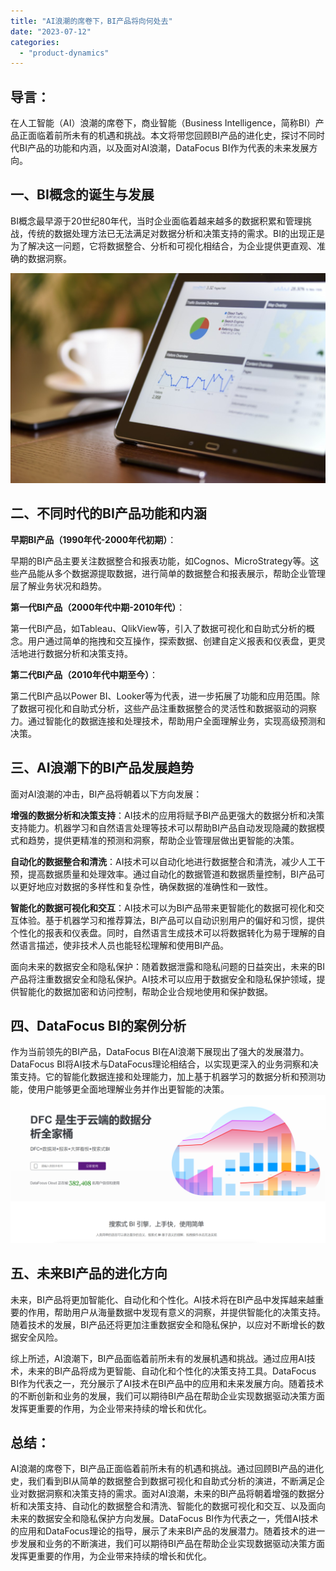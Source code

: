 ```yaml
---
title: "AI浪潮的席卷下，BI产品将向何处去"
date: "2023-07-12"
categories: 
  - "product-dynamics"
---
```


## 导言：

在人工智能（AI）浪潮的席卷下，商业智能（Business Intelligence，简称BI）产品正面临着前所未有的机遇和挑战。本文将带您回顾BI产品的进化史，探讨不同时代BI产品的功能和内涵，以及面对AI浪潮，DataFocus BI作为代表的未来发展方向。

## 一、BI概念的诞生与发展

BI概念最早源于20世纪80年代，当时企业面临着越来越多的数据积累和管理挑战，传统的数据处理方法已无法满足对数据分析和决策支持的需求。BI的出现正是为了解决这一问题，它将数据整合、分析和可视化相结合，为企业提供更直观、准确的数据洞察。

![image.png](images/1654755060-image-png.png)

## 二、不同时代的BI产品功能和内涵

**早期BI产品（1990年代-2000年代初期）**：

早期的BI产品主要关注数据整合和报表功能，如Cognos、MicroStrategy等。这些产品能从多个数据源提取数据，进行简单的数据整合和报表展示，帮助企业管理层了解业务状况和趋势。

**第一代BI产品（2000年代中期-2010年代）**：

第一代BI产品，如Tableau、QlikView等，引入了数据可视化和自助式分析的概念。用户通过简单的拖拽和交互操作，探索数据、创建自定义报表和仪表盘，更灵活地进行数据分析和决策支持。

**第二代BI产品（2010年代中期至今）**：

第二代BI产品以Power BI、Looker等为代表，进一步拓展了功能和应用范围。除了数据可视化和自助式分析，这些产品注重数据整合的灵活性和数据驱动的洞察力。通过智能化的数据连接和处理技术，帮助用户全面理解业务，实现高级预测和决策。

## 三、AI浪潮下的BI产品发展趋势

面对AI浪潮的冲击，BI产品将朝着以下方向发展：

**增强的数据分析和决策支持**：AI技术的应用将赋予BI产品更强大的数据分析和决策支持能力。机器学习和自然语言处理等技术可以帮助BI产品自动发现隐藏的数据模式和趋势，提供更精准的预测和洞察，帮助企业管理层做出更智能的决策。

**自动化的数据整合和清洗**：AI技术可以自动化地进行数据整合和清洗，减少人工干预，提高数据质量和处理效率。通过自动化的数据管道和数据质量控制，BI产品可以更好地应对数据的多样性和复杂性，确保数据的准确性和一致性。

**智能化的数据可视化和交互**：AI技术可以为BI产品带来更智能化的数据可视化和交互体验。基于机器学习和推荐算法，BI产品可以自动识别用户的偏好和习惯，提供个性化的报表和仪表盘。同时，自然语言生成技术可以将数据转化为易于理解的自然语言描述，使非技术人员也能轻松理解和使用BI产品。

面向未来的数据安全和隐私保护：随着数据泄露和隐私问题的日益突出，未来的BI产品将注重数据安全和隐私保护。AI技术可以应用于数据安全和隐私保护领域，提供智能化的数据加密和访问控制，帮助企业合规地使用和保护数据。

## 四、DataFocus BI的案例分析

作为当前领先的BI产品，DataFocus BI在AI浪潮下展现出了强大的发展潜力。DataFocus BI将AI技术与DataFocus理论相结合，以实现更深入的业务洞察和决策支持。它的智能化数据连接和处理能力，加上基于机器学习的数据分析和预测功能，使用户能够更全面地理解业务并作出更智能的决策。![](images/1686616238-%E5%BE%AE%E4%BF%A1%E6%88%AA%E5%9B%BE_20230512142316.png)

## 五、未来BI产品的进化方向

未来，BI产品将更加智能化、自动化和个性化。AI技术将在BI产品中发挥越来越重要的作用，帮助用户从海量数据中发现有意义的洞察，并提供智能化的决策支持。随着技术的发展，BI产品还将更加注重数据安全和隐私保护，以应对不断增长的数据安全风险。

综上所述，AI浪潮下，BI产品面临着前所未有的发展机遇和挑战。通过应用AI技术，未来的BI产品将成为更智能、自动化和个性化的决策支持工具。DataFocus BI作为代表之一，充分展示了AI技术在BI产品中的应用和未来发展方向。随着技术的不断创新和业务的发展，我们可以期待BI产品在帮助企业实现数据驱动决策方面发挥更重要的作用，为企业带来持续的增长和优化。

## 总结：

AI浪潮的席卷下，BI产品正面临着前所未有的机遇和挑战。通过回顾BI产品的进化史，我们看到BI从简单的数据整合到数据可视化和自助式分析的演进，不断满足企业对数据洞察和决策支持的需求。面对AI浪潮，未来的BI产品将朝着增强的数据分析和决策支持、自动化的数据整合和清洗、智能化的数据可视化和交互、以及面向未来的数据安全和隐私保护方向发展。DataFocus BI作为代表之一，凭借AI技术的应用和DataFocus理论的指导，展示了未来BI产品的发展潜力。随着技术的进一步发展和业务的不断演进，我们可以期待BI产品在帮助企业实现数据驱动决策方面发挥更重要的作用，为企业带来持续的增长和优化。
